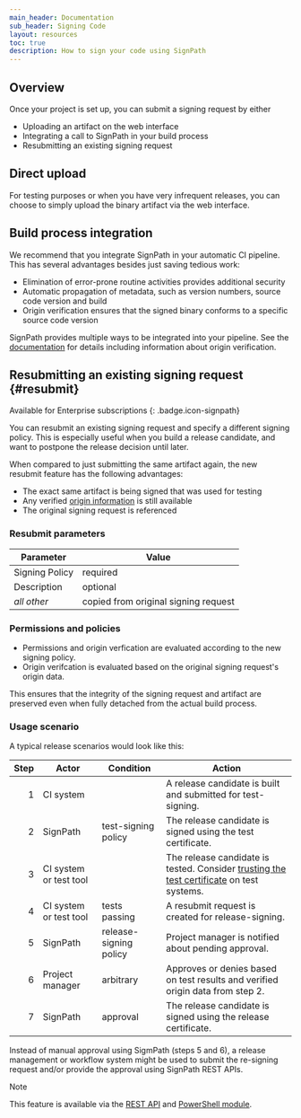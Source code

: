 ```yaml
---
main_header: Documentation
sub_header: Signing Code
layout: resources
toc: true
description: How to sign your code using SignPath
---
```


## Overview

Once your project is set up, you can submit a signing request by either

* Uploading an artifact on the web interface
* Integrating a call to SignPath in your build process
* Resubmitting an existing signing request

## Direct upload

For testing purposes or when you have very infrequent releases, you can choose to simply upload the binary artifact via the web interface.

## Build process integration

We recommend that you integrate SignPath in your automatic CI pipeline. This has several advantages besides just saving tedious work:

* Elimination of error-prone routine activities provides additional security
* Automatic propagation of metadata, such as version numbers, source code version and build
* Origin verification ensures that the signed binary conforms to a specific source code version

SignPath provides multiple ways to be integrated into your pipeline. See the [documentation](/documentation/build-system-integration) for details including information about origin verification.

## Resubmitting an existing signing request {#resubmit}

Available for Enterprise subscriptions
{: .badge.icon-signpath}

You can resubmit an existing signing request and specify a different signing policy. This is especially useful when you build a release candidate, and want to postpone the release decision until later.

When compared to just submitting the same artifact again, the new resubmit feature has the following advantages:

* The exact same artifact is being signed that was used for testing
* Any verified [origin information](/documentation/build-system-integration#ci-integrations-with-origin-verification) is still available 
* The original signing request is referenced

### Resubmit parameters

| Parameter      | Value 
|----------------|----------
| Signing Policy | required 
| Description    | optional 
| _all other_    | copied from original signing request

### Permissions and policies

* Permissions and origin verfication are evaluated according to the new signing policy.
* Origin verifcation is evaluated based on the original signing request's origin data. 

This ensures that the integrity of the signing request and artifact are preserved even when fully detached from the actual build process.

### Usage scenario

A typical release scenarios would look like this:

| Step | Actor                              | Condition              | Action
|-----:|------------------------------------|------------------------|---------------------------------------------------------
|    1 | CI system                          |                        | A release candidate is built and submitted for test-signing.
|    2 | SignPath                           | test-signing policy    | The release candidate is signed using the test certificate.
|    3 | CI system or test tool             |                        | The release candidate is tested. Consider [trusting the test certificate](/code-signing/test-certificates) on test systems.
|    4 | CI system or test tool             | tests passing          | A resubmit request is created for release-signing.
|    5 | SignPath                           | release-signing policy | Project manager is notified about pending approval.
|    6 | Project manager                    | arbitrary              | Approves or denies based on test results and verified origin data from step 2.
|    7 | SignPath                           | approval               | The release candidate is signed using the release certificate.

Instead of manual approval using SigmPath (steps 5 and 6), a release management or workflow system might be used to submit the re-signing request and/or provide the approval using SignPath REST APIs. 

<div class="panel info" markdown="1">
<div class="panel-header">Note</div>

This feature is available via the [REST API](/documentation/build-system-integration#resubmit-a-signing-request) and [PowerShell module](/documentation/build-system-integration#powershell).
</div>
